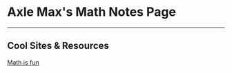 # Axle Max's Math Notes Page



---
## Cool Sites & Resources

[Math is fun](https://www.mathsisfun.com)


